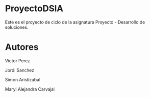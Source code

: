 # ProyectoDSIA

Este es el proyecto de ciclo de la asignatura Proyecto - Desarrollo de soluciones. 

# Autores
Victor Perez

Jordi Sanchez

Simon Aristizabal

Maryi Alejandra Carvajal
